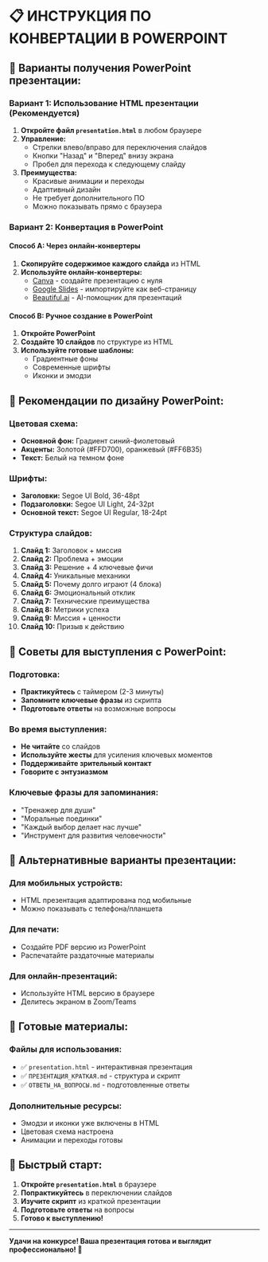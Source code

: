 # 📋 ИНСТРУКЦИЯ ПО КОНВЕРТАЦИИ В POWERPOINT

## 🎯 Варианты получения PowerPoint презентации:

### **Вариант 1: Использование HTML презентации (Рекомендуется)**
1. **Откройте файл `presentation.html`** в любом браузере
2. **Управление:**
   - Стрелки влево/вправо для переключения слайдов
   - Кнопки "Назад" и "Вперед" внизу экрана
   - Пробел для перехода к следующему слайду
3. **Преимущества:**
   - Красивые анимации и переходы
   - Адаптивный дизайн
   - Не требует дополнительного ПО
   - Можно показывать прямо с браузера

### **Вариант 2: Конвертация в PowerPoint**

#### **Способ A: Через онлайн-конвертеры**
1. **Скопируйте содержимое каждого слайда** из HTML
2. **Используйте онлайн-конвертеры:**
   - [Canva](https://www.canva.com/) - создайте презентацию с нуля
   - [Google Slides](https://slides.google.com/) - импортируйте как веб-страницу
   - [Beautiful.ai](https://www.beautiful.ai/) - AI-помощник для презентаций

#### **Способ B: Ручное создание в PowerPoint**
1. **Откройте PowerPoint**
2. **Создайте 10 слайдов** по структуре из HTML
3. **Используйте готовые шаблоны:**
   - Градиентные фоны
   - Современные шрифты
   - Иконки и эмодзи

## 🎨 Рекомендации по дизайну PowerPoint:

### **Цветовая схема:**
- **Основной фон:** Градиент синий-фиолетовый
- **Акценты:** Золотой (#FFD700), оранжевый (#FF6B35)
- **Текст:** Белый на темном фоне

### **Шрифты:**
- **Заголовки:** Segoe UI Bold, 36-48pt
- **Подзаголовки:** Segoe UI Light, 24-32pt
- **Основной текст:** Segoe UI Regular, 18-24pt

### **Структура слайдов:**
1. **Слайд 1:** Заголовок + миссия
2. **Слайд 2:** Проблема + эмоции
3. **Слайд 3:** Решение + 4 ключевые фичи
4. **Слайд 4:** Уникальные механики
5. **Слайд 5:** Почему долго играют (4 блока)
6. **Слайд 6:** Эмоциональный отклик
7. **Слайд 7:** Технические преимущества
8. **Слайд 8:** Метрики успеха
9. **Слайд 9:** Миссия + ценности
10. **Слайд 10:** Призыв к действию

## 🎤 Советы для выступления с PowerPoint:

### **Подготовка:**
- **Практикуйтесь** с таймером (2-3 минуты)
- **Запомните ключевые фразы** из скрипта
- **Подготовьте ответы** на возможные вопросы

### **Во время выступления:**
- **Не читайте** со слайдов
- **Используйте жесты** для усиления ключевых моментов
- **Поддерживайте зрительный контакт**
- **Говорите с энтузиазмом**

### **Ключевые фразы для запоминания:**
- "Тренажер для души"
- "Моральные поединки"
- "Каждый выбор делает нас лучше"
- "Инструмент для развития человечности"

## 📱 Альтернативные варианты презентации:

### **Для мобильных устройств:**
- HTML презентация адаптирована под мобильные
- Можно показывать с телефона/планшета

### **Для печати:**
- Создайте PDF версию из PowerPoint
- Распечатайте раздаточные материалы

### **Для онлайн-презентаций:**
- Используйте HTML версию в браузере
- Делитесь экраном в Zoom/Teams

## 🎯 Готовые материалы:

### **Файлы для использования:**
- ✅ `presentation.html` - интерактивная презентация
- ✅ `ПРЕЗЕНТАЦИЯ_КРАТКАЯ.md` - структура и скрипт
- ✅ `ОТВЕТЫ_НА_ВОПРОСЫ.md` - подготовленные ответы

### **Дополнительные ресурсы:**
- Эмодзи и иконки уже включены в HTML
- Цветовая схема настроена
- Анимации и переходы готовы

## 🚀 Быстрый старт:

1. **Откройте `presentation.html`** в браузере
2. **Попрактикуйтесь** в переключении слайдов
3. **Изучите скрипт** из краткой презентации
4. **Подготовьте ответы** на вопросы
5. **Готово к выступлению!**

---

**Удачи на конкурсе! Ваша презентация готова и выглядит профессионально! 🎉** 